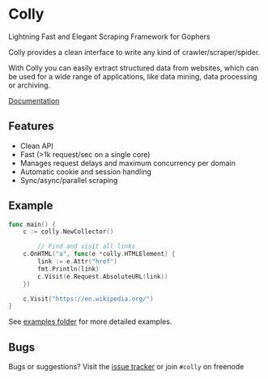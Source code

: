 # Colly

Lightning Fast and Elegant Scraping Framework for Gophers

Colly provides a clean interface to write any kind of crawler/scraper/spider.

With Colly you can easily extract structured data from websites, which can be used for a wide range of applications, like data mining, data processing or archiving.


[Documentation](https://godoc.org/github.com/asciimoo/colly)

## Features

 * Clean API
 * Fast (>1k request/sec on a single core)
 * Manages request delays and maximum concurrency per domain
 * Automatic cookie and session handling
 * Sync/async/parallel scraping


## Example

```go
func main() {
	c := colly.NewCollector()

        // Find and visit all links
	c.OnHTML("a", func(e *colly.HTMLElement) {
		link := e.Attr("href")
		fmt.Println(link)
		c.Visit(e.Request.AbsoluteURL(link))
	})

	c.Visit("https://en.wikipedia.org/")
}
```

See [examples folder](https://github.com/asciimoo/colly/tree/master/examples) for more detailed examples.


## Bugs

Bugs or suggestions? Visit the [issue tracker](https://github.com/asciimoo/colly/issues) or join `#colly` on freenode
